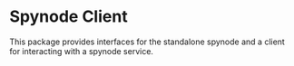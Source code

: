 # Spynode Client

This package provides interfaces for the standalone spynode and a client for interacting with a spynode service.